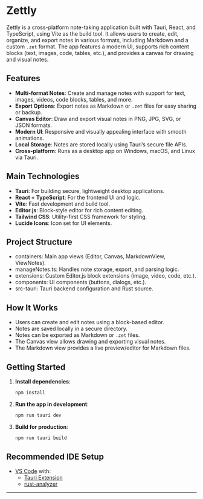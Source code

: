 # Zettly

Zettly is a cross-platform note-taking application built with Tauri, React, and TypeScript, using Vite as the build tool. It allows users to create, edit, organize, and export notes in various formats, including Markdown and a custom `.zet` format. The app features a modern UI, supports rich content blocks (text, images, code, tables, etc.), and provides a canvas for drawing and visual notes.

## Features

- **Multi-format Notes**: Create and manage notes with support for text, images, videos, code blocks, tables, and more.
- **Export Options**: Export notes as Markdown or `.zet` files for easy sharing or backup.
- **Canvas Editor**: Draw and export visual notes in PNG, JPG, SVG, or JSON formats.
- **Modern UI**: Responsive and visually appealing interface with smooth animations.
- **Local Storage**: Notes are stored locally using Tauri’s secure file APIs.
- **Cross-platform**: Runs as a desktop app on Windows, macOS, and Linux via Tauri.

## Main Technologies

- **Tauri**: For building secure, lightweight desktop applications.
- **React + TypeScript**: For the frontend UI and logic.
- **Vite**: Fast development and build tool.
- **Editor.js**: Block-style editor for rich content editing.
- **Tailwind CSS**: Utility-first CSS framework for styling.
- **Lucide Icons**: Icon set for UI elements.

## Project Structure

- containers: Main app views (Editor, Canvas, MarkdownView, ViewNotes).
- manageNotes.ts: Handles note storage, export, and parsing logic.
- extensions: Custom Editor.js block extensions (image, video, code, etc.).
- components: UI components (buttons, dialogs, etc.).
- src-tauri: Tauri backend configuration and Rust source.

## How It Works

- Users can create and edit notes using a block-based editor.
- Notes are saved locally in a secure directory.
- Notes can be exported as Markdown or `.zet` files.
- The Canvas view allows drawing and exporting visual notes.
- The Markdown view provides a live preview/editor for Markdown files.

## Getting Started

1. **Install dependencies**:
   ```sh
   npm install
   ```
2. **Run the app in development**:
   ```sh
   npm run tauri dev
   ```
3. **Build for production**:
   ```sh
   npm run tauri build
   ```

## Recommended IDE Setup

- [VS Code](https://code.visualstudio.com/) with:
  - [Tauri Extension](https://marketplace.visualstudio.com/items?itemName=tauri-apps.tauri-vscode)
  - [rust-analyzer](https://marketplace.visualstudio.com/items?itemName=rust-lang.rust-analyzer)

---
